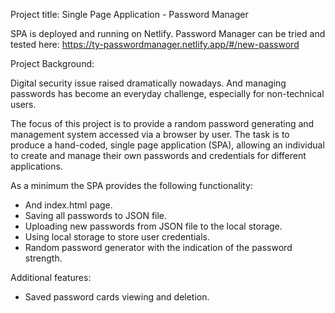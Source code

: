 Project title: Single Page Application - Password Manager

SPA is deployed and running on Netlify. 
Password Manager can be tried and tested here: https://ty-passwordmanager.netlify.app/#/new-password

Project Background:

Digital security issue raised dramatically nowadays. And managing passwords has become an everyday challenge, especially for non-technical users. 

The focus of this project is to provide a random password generating and management system accessed via a browser by user. The task is to produce a hand-coded, single page application (SPA), allowing an individual to create and manage their own passwords and credentials for different applications. 

As a minimum the SPA provides the following functionality:
-	And index.html page.
-	Saving all passwords to JSON file.
-	Uploading new passwords from JSON file to the local storage.
-	Using local storage to store user credentials.
-	Random password generator with the indication of the password strength.

Additional features:

-	Saved password cards viewing and deletion.




